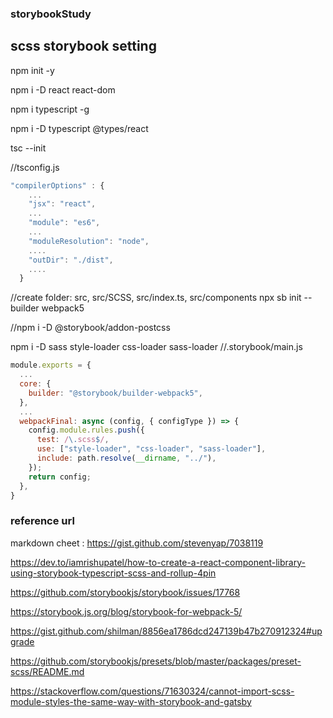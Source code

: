 ### storybookStudy

## scss storybook setting

npm init -y

npm i -D react react-dom

npm i typescript -g

npm i -D typescript @types/react

tsc --init

//tsconfig.js

```js
"compilerOptions" : {
    ...
    "jsx": "react",
    ...
    "module": "es6",
    ...
    "moduleResolution": "node",
    ....
    "outDir": "./dist",
    ....
  }
```

//create folder: src, src/SCSS, src/index.ts, src/components
npx sb init --builder webpack5

//npm i -D @storybook/addon-postcss

npm i -D sass style-loader css-loader sass-loader
//.storybook/main.js

```js
module.exports = {
  ...
  core: {
    builder: "@storybook/builder-webpack5",
  },
  ...
  webpackFinal: async (config, { configType }) => {
    config.module.rules.push({
      test: /\.scss$/,
      use: ["style-loader", "css-loader", "sass-loader"],
      include: path.resolve(__dirname, "../"),
    });
    return config;
  },
}
```

### reference url

markdown cheet : https://gist.github.com/stevenyap/7038119

https://dev.to/iamrishupatel/how-to-create-a-react-component-library-using-storybook-typescript-scss-and-rollup-4pin

https://github.com/storybookjs/storybook/issues/17768

https://storybook.js.org/blog/storybook-for-webpack-5/

https://gist.github.com/shilman/8856ea1786dcd247139b47b270912324#upgrade

https://github.com/storybookjs/presets/blob/master/packages/preset-scss/README.md

https://stackoverflow.com/questions/71630324/cannot-import-scss-module-styles-the-same-way-with-storybook-and-gatsby
